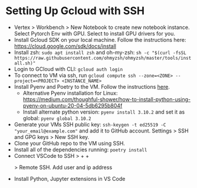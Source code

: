 # Setting Up Gcloud with SSH

- Vertex > Workbench > New Notebook to create new notebook instance. Select Pytorch Env with GPU. Select to install GPU drivers for you.
- Install Gcloud SDK on your local machine. Follow the instructions here: https://cloud.google.com/sdk/docs/install
- Install zsh: `sudo apt install zsh` and oh-my-zsh: `sh -c "$(curl -fsSL https://raw.githubusercontent.com/ohmyzsh/ohmyzsh/master/tools/install.sh)"`
- Login to GCloud with CLI: `gcloud auth login`
- To connect to VM via ssh, run `gcloud compute ssh --zone=<ZONE> --project=<PROJECT> <INSTANCE_NAME>`
- Install Pyenv and Poetry to the VM. Follow the instructions [here](https://github.com/dqmis/code_academy_ai_course).
  - Alternative Pyenv installation for Linux: https://medium.com/thoughful-shower/how-to-install-python-using-pyenv-on-ubuntu-20-04-5db6295b804f
  - Install alternate python version: `pyenv install 3.10.2` and set it as global: `pyenv global 3.10.2`
- Generate your VMs SSH public key: `ssh-keygen -t ed25519 -C "your_email@example.com"` and add it to GitHub account. Settings > SSH and GPG keys > New SSH key.
- Clone your GitHub repo to the VM using SSH.
- Install all of the dependencies running: `poetry install`
- Connect VSCode to SSH > <CTRL> + <SHIFT> + <P> > Remote SSH. Add user and ip address
- Install Python, Jupyter extensions in VS Code